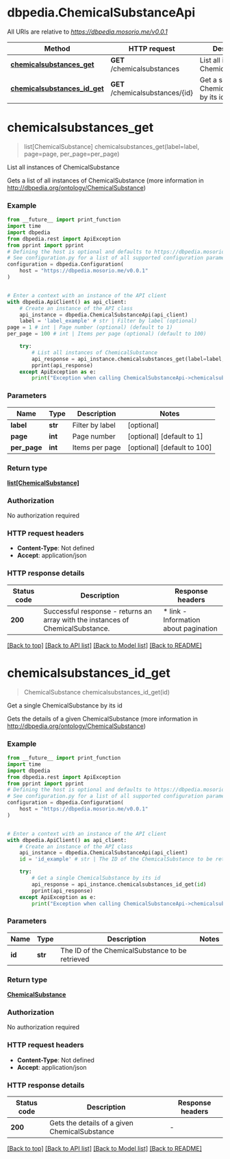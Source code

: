 # dbpedia.ChemicalSubstanceApi

All URIs are relative to *https://dbpedia.mosorio.me/v0.0.1*

Method | HTTP request | Description
------------- | ------------- | -------------
[**chemicalsubstances_get**](ChemicalSubstanceApi.md#chemicalsubstances_get) | **GET** /chemicalsubstances | List all instances of ChemicalSubstance
[**chemicalsubstances_id_get**](ChemicalSubstanceApi.md#chemicalsubstances_id_get) | **GET** /chemicalsubstances/{id} | Get a single ChemicalSubstance by its id


# **chemicalsubstances_get**
> list[ChemicalSubstance] chemicalsubstances_get(label=label, page=page, per_page=per_page)

List all instances of ChemicalSubstance

Gets a list of all instances of ChemicalSubstance (more information in http://dbpedia.org/ontology/ChemicalSubstance)

### Example

```python
from __future__ import print_function
import time
import dbpedia
from dbpedia.rest import ApiException
from pprint import pprint
# Defining the host is optional and defaults to https://dbpedia.mosorio.me/v0.0.1
# See configuration.py for a list of all supported configuration parameters.
configuration = dbpedia.Configuration(
    host = "https://dbpedia.mosorio.me/v0.0.1"
)


# Enter a context with an instance of the API client
with dbpedia.ApiClient() as api_client:
    # Create an instance of the API class
    api_instance = dbpedia.ChemicalSubstanceApi(api_client)
    label = 'label_example' # str | Filter by label (optional)
page = 1 # int | Page number (optional) (default to 1)
per_page = 100 # int | Items per page (optional) (default to 100)

    try:
        # List all instances of ChemicalSubstance
        api_response = api_instance.chemicalsubstances_get(label=label, page=page, per_page=per_page)
        pprint(api_response)
    except ApiException as e:
        print("Exception when calling ChemicalSubstanceApi->chemicalsubstances_get: %s\n" % e)
```

### Parameters

Name | Type | Description  | Notes
------------- | ------------- | ------------- | -------------
 **label** | **str**| Filter by label | [optional] 
 **page** | **int**| Page number | [optional] [default to 1]
 **per_page** | **int**| Items per page | [optional] [default to 100]

### Return type

[**list[ChemicalSubstance]**](ChemicalSubstance.md)

### Authorization

No authorization required

### HTTP request headers

 - **Content-Type**: Not defined
 - **Accept**: application/json

### HTTP response details
| Status code | Description | Response headers |
|-------------|-------------|------------------|
**200** | Successful response - returns an array with the instances of ChemicalSubstance. |  * link - Information about pagination <br>  |

[[Back to top]](#) [[Back to API list]](../README.md#documentation-for-api-endpoints) [[Back to Model list]](../README.md#documentation-for-models) [[Back to README]](../README.md)

# **chemicalsubstances_id_get**
> ChemicalSubstance chemicalsubstances_id_get(id)

Get a single ChemicalSubstance by its id

Gets the details of a given ChemicalSubstance (more information in http://dbpedia.org/ontology/ChemicalSubstance)

### Example

```python
from __future__ import print_function
import time
import dbpedia
from dbpedia.rest import ApiException
from pprint import pprint
# Defining the host is optional and defaults to https://dbpedia.mosorio.me/v0.0.1
# See configuration.py for a list of all supported configuration parameters.
configuration = dbpedia.Configuration(
    host = "https://dbpedia.mosorio.me/v0.0.1"
)


# Enter a context with an instance of the API client
with dbpedia.ApiClient() as api_client:
    # Create an instance of the API class
    api_instance = dbpedia.ChemicalSubstanceApi(api_client)
    id = 'id_example' # str | The ID of the ChemicalSubstance to be retrieved

    try:
        # Get a single ChemicalSubstance by its id
        api_response = api_instance.chemicalsubstances_id_get(id)
        pprint(api_response)
    except ApiException as e:
        print("Exception when calling ChemicalSubstanceApi->chemicalsubstances_id_get: %s\n" % e)
```

### Parameters

Name | Type | Description  | Notes
------------- | ------------- | ------------- | -------------
 **id** | **str**| The ID of the ChemicalSubstance to be retrieved | 

### Return type

[**ChemicalSubstance**](ChemicalSubstance.md)

### Authorization

No authorization required

### HTTP request headers

 - **Content-Type**: Not defined
 - **Accept**: application/json

### HTTP response details
| Status code | Description | Response headers |
|-------------|-------------|------------------|
**200** | Gets the details of a given ChemicalSubstance |  -  |

[[Back to top]](#) [[Back to API list]](../README.md#documentation-for-api-endpoints) [[Back to Model list]](../README.md#documentation-for-models) [[Back to README]](../README.md)

